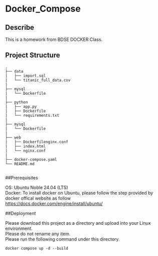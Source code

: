 # Docker_Compose

## Describe 
This is a homework from BDSE DOCKER Class. 

## Project Structure
```
.
├── data
|   ├── import.sql
|   └── titanic_full_data.csv
|
├── mysql
|   └── Dockerfile
|
├── python
|   ├── app.py
|   ├── Dockerfile
|   └── requirements.txt
|
├── mysql
|   └── Dockerfile
|
├── web
|   ├── Dockerfilenginx.conf
|   ├── index.html
|   └── nginx.conf
|
├── docker-compose.yaml
└── README.md
    
```
##Prerequisites

OS: Ubuntu Noble 24.04 (LTS)  
Docker: To install docker on Ubuntu, please follow the step provided by docker offical website as follow https://docs.docker.com/engine/install/ubuntu/  

##Deployment

Please download this project as a directory and upload into your Linux environment.  
Please do not rename any item.  
Please run the following command under this directory.  

```
docker compose up -d --build
```
